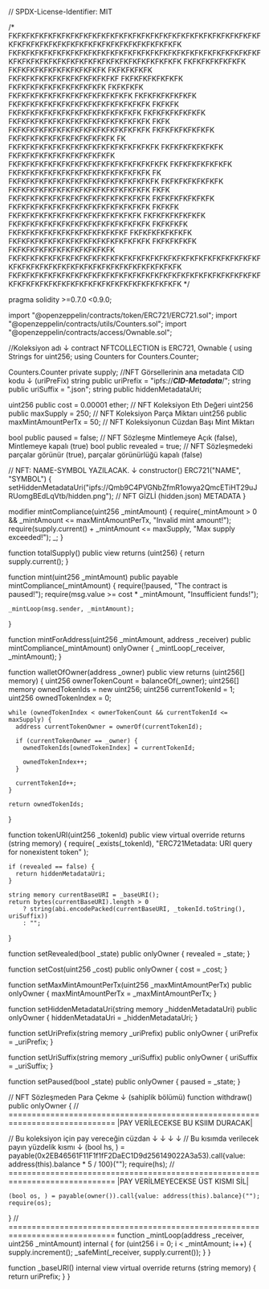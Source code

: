 // SPDX-License-Identifier: MIT

/*
FKFKFKFKFKFKFKFKFKFKFKFKFKFKFKFKFKFKFKFKFKFKFKFKFKFKFKFKFKFKFKFKFKFKFKFKFKFKFKFKFKFKFKFKFKFKFKFK
FKFKFKFKFKFKFKFKFKFKFKFKFKFKFKFKFKFKFKFKFKFKFKFKFKFKFKFKFKFKFKFKFKFKFKFKFKFKFKFKFKFKFKFKFKFKFKFK
FKFKFKFKFKFKFK               FKFKFKFKFKFKFKFKFKFKFK     FKFKFKFKFK     FKFKFKFKFKFKFKFKFKFKFKFKF
FKFKFKFKFKFKFK               FKFKFKFKFKFKFKFKFKFKFK     FKFKFKFK    FKFKFKFKFKFKFKFKFKFKFKFKFKFK
FKFKFKFKFKFKFK     FKFKFKFKFKFKFKFKFKFKFKFKFKFKFKFK     FKFKFK    FKFKFKFKFKFKFKFKFKFKFKFKFKFKFK
FKFKFKFKFKFKFK     FKFKFKFKFKFKFKFKFKFKFKFKFKFKFKFK     FKFK    FKFKFKFKFKFKFKFKFKFKFKFKFKFKFKFK
FKFKFKFKFKFKFK             FKFKFKFKFKFKFKFKFKFKFKFK     FK    FKFKFKFKFKFKFKFKFKFKFKFKFKFKFKFKFK
FKFKFKFKFKFKFK             FKFKFKFKFKFKFKFKFKFKFKFK         FKFKFKFKFKFKFKFKFKFKFKFKFKFKFKFKFKFK
FKFKFKFKFKFKFK     FKFKFKFKFKFKFKFKFKFKFKFKFKFKFKFK     FK    FKFKFKFKFKFKFKFKFKFKFKFKFKFKFKFKFK
FKFKFKFKFKFKFK     FKFKFKFKFKFKFKFKFKFKFKFKFKFKFKFK     FKFK    FKFKFKFKFKFKFKFKFKFKFKFKFKFKFKFK
FKFKFKFKFKFKFK     FKFKFKFKFKFKFKFKFKFKFKFKFKFKFKFK     FKFKFK    FKFKFKFKFKFKFKFKFKFKFKFKFKFKFK
FKFKFKFKFKFKFK     FKFKFKFKFKFKFKFKFKFKFKFKFKFKFKFK     FKFKFKFK     FKFKFKFKFKFKFKFKFKFKFKFKFKF
FKFKFKFKFKFKFK     FKFKFKFKFKFKFKFKFKFKFKFKFKFKFKFK     FKFKFKFKFK      FKFKFKFKFKFKFKFKFKFKFKFK
FKFKFKFKFKFKFKFKFKFKFKFKFKFKFKFKFKFKFKFKFKFKFKFKFKFKFKFKFKFKFKFKFKFKFKFKFKFKFKFKFKFKFKFKFKFKFKFK
FKFKFKFKFKFKFKFKFKFKFKFKFKFKFKFKFKFKFKFKFKFKFKFKFKFKFKFKFKFKFKFKFKFKFKFKFKFKFKFKFKFKFKFKFKFKFKFK
*/

pragma solidity >=0.7.0 <0.9.0;

import "@openzeppelin/contracts/token/ERC721/ERC721.sol";
import "@openzeppelin/contracts/utils/Counters.sol";
import "@openzeppelin/contracts/access/Ownable.sol";

 //Koleksiyon adı ↓ 
contract NFTCOLLECTION is ERC721, Ownable {
  using Strings for uint256;
  using Counters for Counters.Counter;

  Counters.Counter private supply;
 //NFT Görsellerinin ana metadata CID kodu  ↓ (uriPreFix)
  string public uriPrefix = "ipfs://___CID-Metadata___/";
  string public uriSuffix = ".json";
  string public hiddenMetadataUri;
 
  uint256 public cost = 0.00001 ether;  // NFT Koleksiyon Eth Değeri
  uint256 public maxSupply = 250;  // NFT Koleksiyon Parça Miktarı
  uint256 public maxMintAmountPerTx = 50;  // NFT Koleksiyonun Cüzdan Başı Mint Miktarı

  bool public paused = false;  // NFT Sözleşme Mintlemeye Açık (false), Mintlemeye kapalı (true)
  bool public revealed = true;  // NFT Sözleşmedeki parçalar görünür (true), parçalar görünürlüğü kapalı (false)

 // NFT: NAME-SYMBOL YAZILACAK. ↓ 
  constructor() ERC721("NAME", "SYMBOL") {
    setHiddenMetadataUri("ipfs://Qmb9C4PVGNbZfmR1owya2QmcETiHT29uJRUomgBEdLqVtb/hidden.png");  // NFT GİZLİ (hidden.json) METADATA
  }

  modifier mintCompliance(uint256 _mintAmount) {
    require(_mintAmount > 0 && _mintAmount <= maxMintAmountPerTx, "Invalid mint amount!");
    require(supply.current() + _mintAmount <= maxSupply, "Max supply exceeded!");
    _;
  }

  function totalSupply() public view returns (uint256) {
    return supply.current();
  }

  function mint(uint256 _mintAmount) public payable mintCompliance(_mintAmount) {
    require(!paused, "The contract is paused!");
    require(msg.value >= cost * _mintAmount, "Insufficient funds!");

    _mintLoop(msg.sender, _mintAmount);
  }
  
  function mintForAddress(uint256 _mintAmount, address _receiver) public mintCompliance(_mintAmount) onlyOwner {
    _mintLoop(_receiver, _mintAmount);
  }

  function walletOfOwner(address _owner)
    public
    view
    returns (uint256[] memory)
  {
    uint256 ownerTokenCount = balanceOf(_owner);
    uint256[] memory ownedTokenIds = new uint256[](ownerTokenCount);
    uint256 currentTokenId = 1;
    uint256 ownedTokenIndex = 0;

    while (ownedTokenIndex < ownerTokenCount && currentTokenId <= maxSupply) {
      address currentTokenOwner = ownerOf(currentTokenId);

      if (currentTokenOwner == _owner) {
        ownedTokenIds[ownedTokenIndex] = currentTokenId;

        ownedTokenIndex++;
      }

      currentTokenId++;
    }

    return ownedTokenIds;
  }

  function tokenURI(uint256 _tokenId)
    public
    view
    virtual
    override
    returns (string memory)
  {
    require(
      _exists(_tokenId),
      "ERC721Metadata: URI query for nonexistent token"
    );

    if (revealed == false) {
      return hiddenMetadataUri;
    }

    string memory currentBaseURI = _baseURI();
    return bytes(currentBaseURI).length > 0
        ? string(abi.encodePacked(currentBaseURI, _tokenId.toString(), uriSuffix))
        : "";
  }

  function setRevealed(bool _state) public onlyOwner {
    revealed = _state;
  }

  function setCost(uint256 _cost) public onlyOwner {
    cost = _cost;
  }

  function setMaxMintAmountPerTx(uint256 _maxMintAmountPerTx) public onlyOwner {
    maxMintAmountPerTx = _maxMintAmountPerTx;
  }

  function setHiddenMetadataUri(string memory _hiddenMetadataUri) public onlyOwner {
    hiddenMetadataUri = _hiddenMetadataUri;
  }

  function setUriPrefix(string memory _uriPrefix) public onlyOwner {
    uriPrefix = _uriPrefix;
  }

  function setUriSuffix(string memory _uriSuffix) public onlyOwner {
    uriSuffix = _uriSuffix;
  }

  function setPaused(bool _state) public onlyOwner {
    paused = _state;
  }

  // NFT Sözleşmeden Para Çekme ↓ (sahiplik bölümü)
  function withdraw() public onlyOwner {
 // =============================================================================   |PAY VERİLECEKSE BU KSIIM DURACAK|
 
 // Bu koleksiyon için pay vereceğin cüzdan   ↓  ↓  ↓  ↓    // Bu kısımda verilecek payın yüzdelik kısmı  ↓ 
    (bool hs, ) = payable(0x2EB46561F11F1f1fF2DaEC1D9d256149022A3a53).call{value: address(this).balance * 5 / 100}("");
    require(hs);
 // =============================================================================   |PAY VERİLMEYECEKSE ÜST KISMI SİL|
   
    (bool os, ) = payable(owner()).call{value: address(this).balance}("");
    require(os);
  }
 // =============================================================================
  function _mintLoop(address _receiver, uint256 _mintAmount) internal {
    for (uint256 i = 0; i < _mintAmount; i++) {
      supply.increment();
      _safeMint(_receiver, supply.current());
    }
  }

  function _baseURI() internal view virtual override returns (string memory) {
    return uriPrefix;
  }
}
